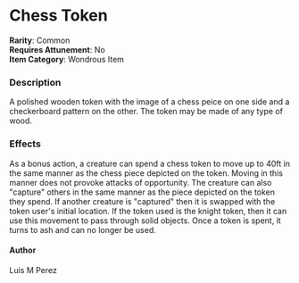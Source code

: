 # Chess Token
**Rarity**: Common\
**Requires Attunement**: No\
**Item Category**: Wondrous Item

### Description
A polished wooden token with the image of a chess peice on one side and a checkerboard pattern on the other.
The token may be made of any type of wood.

### Effects
As a bonus action, a creature can spend a chess token to move up to 40ft in the same manner as the chess piece depicted on the token.
Moving in this manner does not provoke attacks of opportunity.
The creature can also "capture" others in the same manner as the piece depicted on the token they spend.
If another creature is "captured" then it is swapped with the token user's initial location.
If the token used is the knight token, then it can use this movement to pass through solid objects.
Once a token is spent, it turns to ash and can no longer be used. 

#### Author
Luis M Perez